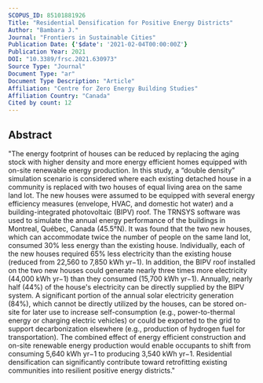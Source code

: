 ```yaml
---
SCOPUS_ID: 85101881926
Title: "Residential Densification for Positive Energy Districts"
Author: "Bambara J."
Journal: "Frontiers in Sustainable Cities"
Publication Date: {'$date': '2021-02-04T00:00:00Z'}
Publication Year: 2021
DOI: "10.3389/frsc.2021.630973"
Source Type: "Journal"
Document Type: "ar"
Document Type Description: "Article"
Affiliation: "Centre for Zero Energy Building Studies"
Affiliation Country: "Canada"
Cited by count: 12
---
```


## Abstract
"The energy footprint of houses can be reduced by replacing the aging stock with higher density and more energy efficient homes equipped with on-site renewable energy production. In this study, a “double density” simulation scenario is considered where each existing detached house in a community is replaced with two houses of equal living area on the same land lot. The new houses were assumed to be equipped with several energy efficiency measures (envelope, HVAC, and domestic hot water) and a building-integrated photovoltaic (BIPV) roof. The TRNSYS software was used to simulate the annual energy performance of the buildings in Montreal, Québec, Canada (45.5°N). It was found that the two new houses, which can accommodate twice the number of people on the same land lot, consumed 30% less energy than the existing house. Individually, each of the new houses required 65% less electricity than the existing house (reduced from 22,560 to 7,850 kWh yr−1). In addition, the BIPV roof installed on the two new houses could generate nearly three times more electricity (44,000 kWh yr−1) than they consumed (15,700 kWh yr−1). Annually, nearly half (44%) of the house's electricity can be directly supplied by the BIPV system. A significant portion of the annual solar electricity generation (84%), which cannot be directly utilized by the houses, can be stored on-site for later use to increase self-consumption (e.g., power-to-thermal energy or charging electric vehicles) or could be exported to the grid to support decarbonization elsewhere (e.g., production of hydrogen fuel for transportation). The combined effect of energy efficient construction and on-site renewable energy production would enable occupants to shift from consuming 5,640 kWh yr−1 to producing 3,540 kWh yr−1. Residential densification can significantly contribute toward retrofitting existing communities into resilient positive energy districts."
